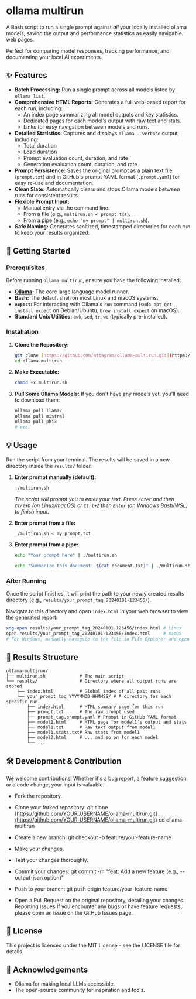 # ollama multirun

A Bash script 
to run a single prompt against *all* your locally installed ollama models,
saving the output and performance statistics as easily navigable web pages. 

Perfect for comparing model responses, tracking performance, 
and documenting your local AI experiments.

## ✨ Features

* **Batch Processing:** Run a single prompt across all models listed by `ollama list`.
* **Comprehensive HTML Reports:** Generates a full web-based report for each run, including:
    * An index page summarizing all model outputs and key statistics.
    * Dedicated pages for each model's output with raw text and stats.
    * Links for easy navigation between models and runs.
* **Detailed Statistics:** Captures and displays `ollama --verbose` output, including:
    * Total duration
    * Load duration
    * Prompt evaluation count, duration, and rate
    * Generation evaluation count, duration, and rate
* **Prompt Persistence:** Saves the original prompt as a plain text file (`prompt.txt`) and in GitHub's prompt YAML format (`.prompt.yaml`) for easy re-use and documentation.
* **Clean Slate:** Automatically clears and stops Ollama models between runs for consistent results.
* **Flexible Prompt Input:**
    * Manual entry via the command line.
    * From a file (e.g., `multirun.sh < prompt.txt`).
    * From a pipe (e.g., `echo "my prompt" | multirun.sh`).
* **Safe Naming:** Generates sanitized, timestamped directories for each run to keep your results organized.

## 🚀 Getting Started

### Prerequisites

Before running `ollama multirun`, ensure you have the following installed:

* **[Ollama](https://ollama.com/):** The core large language model runner.
* **Bash:** The default shell on most Linux and macOS systems.
* **`expect`:** For interacting with Ollama's `run` command (`sudo apt-get install expect` on Debian/Ubuntu, `brew install expect` on macOS).
* **Standard Unix Utilities:** `awk`, `sed`, `tr`, `wc` (typically pre-installed).

### Installation

1.  **Clone the Repository:**
    ```bash
    git clone [https://github.com/attagram/ollama-multirun.git](https://github.com/attagram/ollama-multirun.git)
    cd ollama-multirun
    ```
2.  **Make Executable:**
    ```bash
    chmod +x multirun.sh
    ```
3.  **Pull Some Ollama Models:** If you don't have any models yet, you'll need to download them:
    ```bash
    ollama pull llama2
    ollama pull mistral
    ollama pull phi3
    # etc.
    ```

## 💡 Usage

Run the script from your terminal. The results will be saved in a new directory inside the `results/` folder.

1.  **Enter prompt manually (default):**
    ```bash
    ./multirun.sh
    ```
    *The script will prompt you to enter your text. Press `Enter` and then `Ctrl+D` (on Linux/macOS) or `Ctrl+Z` then `Enter` (on Windows Bash/WSL) to finish input.*

2.  **Enter prompt from a file:**
    ```bash
    ./multirun.sh < my_prompt.txt
    ```

3.  **Enter prompt from a pipe:**
    ```bash
    echo "Your prompt here" | ./multirun.sh
    ```
    ```bash
    echo "Summarize this document: $(cat document.txt)" | ./multirun.sh
    ```

### After Running

Once the script finishes, it will print the path to your newly created results directory (e.g., `results/your_prompt_tag_20240101-123456/`).

Navigate to this directory and open `index.html` in your web browser to view the generated report:

```bash
xdg-open results/your_prompt_tag_20240101-123456/index.html # Linux
open results/your_prompt_tag_20240101-123456/index.html     # macOS
# For Windows, manually navigate to the file in File Explorer and open with browser.
```

## 📂 Results Structure
```
ollama-multirun/
├── multirun.sh             # The main script
└── results/                # Directory where all output runs are stored
    ├── index.html          # Global index of all past runs
    └── your_prompt_tag_YYYYMMDD-HHMMSS/ # A directory for each specific run
        ├── index.html      # HTML summary page for this run
        ├── prompt.txt      # The raw prompt used
        ├── prompt_tag.prompt.yaml # Prompt in GitHub YAML format
        ├── model1.html     # HTML page for model1's output and stats
        ├── model1.txt      # Raw text output from model1
        ├── model1.stats.txt# Raw stats from model1
        ├── model2.html     # ... and so on for each model
        └── ...
```

## 🛠️ Development & Contribution

We welcome contributions! Whether it's a bug report, a feature suggestion, or a code change, your input is valuable.
 * Fork the repository.
 * Clone your forked repository:
   git clone [https://github.com/YOUR_USERNAME/ollama-multirun.git](https://github.com/YOUR_USERNAME/ollama-multirun.git)
cd ollama-multirun

 * Create a new branch:
   git checkout -b feature/your-feature-name

 * Make your changes.
 * Test your changes thoroughly.
 * Commit your changes:
   git commit -m "feat: Add a new feature (e.g., --output-json option)"

 * Push to your branch:
   git push origin feature/your-feature-name

 * Open a Pull Request on the original repository, detailing your changes.
Reporting Issues
If you encounter any bugs or have feature requests, please open an issue on the GitHub Issues page.

## 📜 License
This project is licensed under the MIT License - see the LICENSE file for details.

## 🙏 Acknowledgements
 * Ollama for making local LLMs accessible.
 * The open-source community for inspiration and tools.
